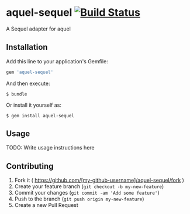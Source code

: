 # aquel-sequel [![Build Status](https://travis-ci.org/youpy/aquel-sequel.svg)](https://travis-ci.org/youpy/aquel-sequel)

A Sequel adapter for aquel

## Installation

Add this line to your application's Gemfile:

```ruby
gem 'aquel-sequel'
```

And then execute:

    $ bundle

Or install it yourself as:

    $ gem install aquel-sequel

## Usage

TODO: Write usage instructions here

## Contributing

1. Fork it ( https://github.com/[my-github-username]/aquel-sequel/fork )
2. Create your feature branch (`git checkout -b my-new-feature`)
3. Commit your changes (`git commit -am 'Add some feature'`)
4. Push to the branch (`git push origin my-new-feature`)
5. Create a new Pull Request
